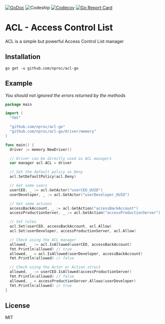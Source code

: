 [![GoDoc](https://img.shields.io/badge/godoc-reference-blue.svg?style=flat-square)](https://godoc.org/github.com/nproc/acl-go)
![Codeship](https://img.shields.io/codeship/6149a4b0-c485-0133-222a-265f477b0567.svg?style=flat-square)
[![Codecov](https://img.shields.io/codecov/c/github/nproc/acl-go.svg?style=flat-square)](https://codecov.io/github/nproc/acl-go)
[![Go Report Card](https://img.shields.io/badge/go_report-A+-brightgreen.svg?style=flat-square)](https://goreportcard.com/report/github.com/nproc/acl-go)

# ACL - Access Control List

ACL is a simple but powerful Access Control List manager

## Installation

```
go get -u github.com/nproc/acl-go
```

## Example

*You should not ignored the errors returned by the methods*

```go
package main

import (
  "fmt"

  "github.com/nproc/acl-go"
  "github.com/nproc/acl-go/driver/memory"
)

func main() {
  driver := memory.NewDriver()

  // Driver can be directly used as ACL managers
  var manager acl.ACL = driver

  // Set the default policy as Deny
  acl.SetDefaultPolicy(acl.Deny)

  // Get some users
  userCEO, _ := acl.GetActor("userCEO_UUID")
  userDeveloper, _ := acl.GetActor("userDeveloper_UUID")

  // Get some actions
  accessBackAccount, _ := acl.GetAction("accessBackAccount")
  accessProductionServer, _ := acl.GetAction("accessProductionServer")

  // Set rules
  acl.Set(userCEO, accessBackAccount, acl.Allow)
  acl.Set(userDeveloper, accessProductionServer, acl.Allow)

  // Check using the ACL manager
  allowed, _ := acl.IsAllowed(userCEO, accessBackAccount)
  fmt.Println(allowed) // true
  allowed, _ = acl.IsAllowed(userDeveloper, accessBackAccount)
  fmt.Println(allowed) // false

  // Check using the Actor or Action struct
  allowed, _ := userCEO.IsAllowed(accessProductionServer)
  fmt.Println(allowed) // false
  allowed, _ = accessProductionServer.Allows(userDeveloper)
  fmt.Println(allowed) // true
}
```

## License

MIT
